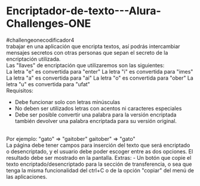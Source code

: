 # Encriptador-de-texto---Alura-Challenges-ONE
#challengeonecodificador4
<br>
trabajar en una aplicación que encripta textos, así podrás intercambiar mensajes secretos con otras personas que sepan el secreto de la encriptación utilizada.
<br>
Las "llaves" de encriptación que utilizaremos son las siguientes:
<br>
La letra "e" es convertida para "enter"
La letra "i" es convertida para "imes"
La letra "a" es convertida para "ai"
La letra "o" es convertida para "ober"
La letra "u" es convertida para "ufat"
<br>
Requisitos:
- Debe funcionar solo con letras minúsculas
- No deben ser utilizados letras con acentos ni caracteres especiales
- Debe ser posible convertir una palabra para la versión encriptada también devolver una palabra encriptada para su versión original.
<br>
Por ejemplo:
"gato" => "gaitober"
gaitober" => "gato"
<br>
La página debe tener campos para
inserción del texto que será encriptado o desencriptado, y el usuario debe poder escoger entre as dos opciones.
El resultado debe ser mostrado en la pantalla.
Extras:
- Un botón que copie el texto encriptado/desencriptado para la sección de transferencia, o sea que tenga la misma funcionalidad del ctrl+C o de la opción "copiar" del menú de las aplicaciones.
